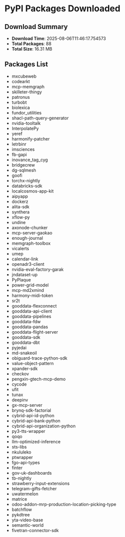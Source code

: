 # PyPI Packages Downloaded

## Download Summary
- **Download Time**: 2025-08-06T11:46:17.754573
- **Total Packages**: 88
- **Total Size**: 16.31 MB

## Packages List
- mxcubeweb
- codearkt
- mcp-memgraph
- skilleter-thingy
- patronus
- turbobt
- biolexica
- fundor_utilities
- shacl-path-query-generator
- nvidia-tooltalk
- InterpolatePy
- yeref
- harmonify-patcher
- letrbinr
- imsciences
- fb-gapi
- inovance_tag_cyg
- bridgecrew
- dg-sqlmesh
- goofi
- torchx-nightly
- databricks-sdk
- localcosmos-app-kit
- aipyapp
- dockerz
- alita-sdk
- synthera
- xflow-py
- undine
- axonode-chunker
- mcp-server-gaokao
- enough-journal
- memgraph-toolbox
- vicalerts
- umep
- calendar-link
- openadr3-client
- nvidia-eval-factory-garak
- jndataset-up
- PyPlaque
- power-grid-model
- mcp-md2xmind
- harmony-midi-token
- sr2t
- gooddata-flexconnect
- gooddata-api-client
- gooddata-pipelines
- gooddata-fdw
- gooddata-pandas
- gooddata-flight-server
- gooddata-sdk
- gooddata-dbt
- pyjedai
- md-snakeoil
- obiguard-trace-python-sdk
- value-object-pattern
- xpander-sdk
- checkov
- pengxin-gtech-mcp-demo
- cycode
- ufit
- tunax
- deepinv
- gx-mcp-server
- brynq-sdk-factorial
- cybrid-api-id-python
- cybrid-api-bank-python
- cybrid-api-organization-python
- py3-tts-wrapper
- qoqo
- llm-optimized-inference
- sts-libs
- nkululeko
- ptwrapper
- fgo-api-types
- finter
- gov-uk-dashboards
- tb-nightly
- strawberry-input-extensions
- telegram-gifts-fetcher
- uwatermelon
- matrice
- odoo-addon-mrp-production-location-picking-type
- batchflow
- pykdtree
- yta-video-base
- semantic-world
- fivetran-connector-sdk

